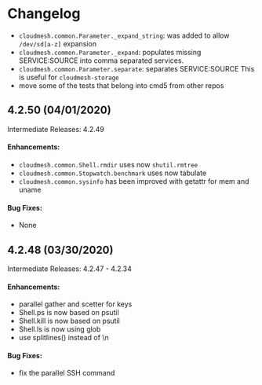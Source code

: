 # Changelog

- `cloudmesh.common.Parameter._expand_string`: was added to allow
  `/dev/sd[a-z]` expansion
- `cloudmesh.common.Parameter._expand`: populates missing SERVICE:SOURCE
  into comma separated services.
- `cloudmesh.common.Parameter.separate`: separates SERVICE:SOURCE
  This is useful for `cloudmesh-storage`
- move some of the tests that belong into cmd5 from other repos

## 4.2.50 (04/01/2020)

Intermediate Releases: 4.2.49

#### Enhancements:

- `cloudmesh.common.Shell.rmdir` uses now `shutil.rmtree`
- `cloudmesh.common.Stopwatch.benchmark` uses now tabulate
- `cloudmesh.common.sysinfo` has been improved with getattr for mem and
  uname

#### Bug Fixes:

- None

## 4.2.48 (03/30/2020)

Intermediate Releases: 4.2.47 - 4.2.34

#### Enhancements:

- parallel gather and scetter for keys
- Shell.ps is now based on psutil
- Shell.kill is now based on psutil
- Shell.ls is now using glob
- use splitlines() instead of \n

#### Bug Fixes:

- fix the parallel SSH command

